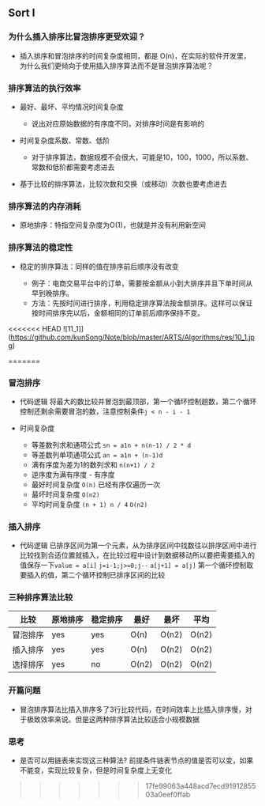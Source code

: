 ## Sort I

### 为什么插入排序比冒泡排序更受欢迎？

+ 插入排序和冒泡排序的时间复杂度相同，都是 O(n)，在实际的软件开发里，为什么我们更倾向于使用插入排序算法而不是冒泡排序算法呢？

### 排序算法的执行效率

+ 最好、最坏、平均情况时间复杂度

    + 说出对应原始数据的有序度不同，对排序时间是有影响的

+ 时间复杂度系数、常数、低阶

    + 对于排序算法，数据规模不会很大，可能是10，100，1000，所以系数、常数和低阶都需要考虑进去

+ 基于比较的排序算法，比较次数和交换（或移动）次数也要考虑进去

### 排序算法的内存消耗

+ 原地排序：特指空间复杂度为O(1)，也就是并没有利用新空间

### 排序算法的稳定性

+ 稳定的排序算法：同样的值在排序前后顺序没有改变

    + 例子：电商交易平台中的订单，需要按金额从小到大排序并且下单时间从早到晚排序。
    + 方法：先按时间进行排序，利用稳定排序算法按金额排序。这样可以保证按时间排序完以后，金额相同的订单前后顺序保持不变。

<<<<<<< HEAD
![11_1]](https://github.com/kunSong/Note/blob/master/ARTS/Algorithms/res/10_1.jpg)

=======
### 冒泡排序

+ 代码逻辑
    将最大的数比较并冒泡到最顶部，第一个循环控制趟数，第二个循环控制还剩余需要冒泡的数，注意控制条件`j < n - i - 1`

+ 时间复杂度
    + 等差数列求和通项公式 `sn = a1n + n(n-1) / 2 * d`
    + 等差数列单项通项公式 `an = a1n + (n-1)d`
    + 满有序度为差为1的数列求和 `n(n+1) / 2`
    + 逆序度为满有序度 - 有序度
    + 最好时间复杂度 `O(n)` 已经有序仅遍历一次
    + 最坏时间复杂度 `O(n2)`
    + 平均时间复杂度 `(n + 1) n / 4` `O(n2)`

### 插入排序

+ 代码逻辑
    已排序区间为第一个元素，从为排序区间中找数往以排序区间中进行比较找到合适位置就插入，在比较过程中设计到数据移动所以要把需要插入的值保存一下`value = a[i]` `j=i-1;j>=0;j--` `a[j+1] = a[j]` 第一个循环控制取要插入的值，第二个循环控制已排序区间的比较

### 三种排序算法比较

比较 | 原地排序 | 稳定排序 | 最好 | 最坏 | 平均
-|-|-|-|-|-
冒泡排序 | yes | yes | O(n) | O(n2) | O(n2)
插入排序 | yes | yes | O(n) | O(n2) | O(n2)
选择排序 | yes | no  | O(n2) | O(n2) | O(n2)

### 开篇问题

+ 冒泡排序算法比插入排序多了3行比较代码，在时间效率上比插入排序慢，对于极致效率来说。但是这两种排序算法比较适合小规模数据

### 思考

+ 是否可以用链表来实现这三种算法?
    前提条件链表节点的值是否可以变，如果不能变，实现比较复杂，但是时间复杂度上无变化
>>>>>>> 17fe99063a448acd7ecd9191285503a0eef0ffab
